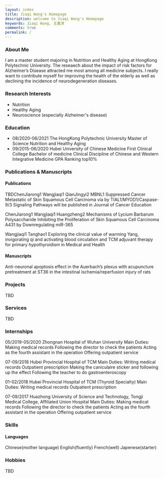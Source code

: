 ```yaml
---
layout: index
title: Jiaqi Wang's Homepage
description: welcome to Jiaqi Wang's Homepage
keywords: Jiaqi Wang, 王嘉淇
comments: true
permalink: /
---
```


### About Me

I am a master student majoring in Nutrition and Healthy Aging at HongKong Polytechnic University. 
The reseaech about the impact of risk factors for Alzheimer’s Disease attracted me most among all medicine subjects. 
I really want to contribute myself for improving the health of the elderly as well as declining the incidence of neurodegeneration diseases.

### Research Interests

- Nutrition
- Healthy Aging
- Neuroscience (especially Alzheimer's disease)

### Education

- 08/2020-06/2021  The HongKong Polytechnic University
                   Master of Science
                   Nutrition and Healthy Aging                               
- 09/2015-06/2020
  Hubei University of Chinese Medicine
                   First Clinical College
                   Bachelor of medicine
                   Clinical Discipline of Chinese and Western Integrative Medicine
                   GPA Ranking top10%

### Publications & Manuscripts

#### Publications

TBDChenJiarong1 Wangjiaqi1 QianJingyi2 MBNL1 Suppressed Cancer Metastatic of Skin Squamous Cell Carcinoma via by TIAL1/MYOD1/Caspase-9/3 Signaling Pathways will be published in Journal of Cancer Education

ChenJiarong1 Wangjiaqi1 Huangzheng2 Mechanisms of Lycium Barbarum Polysaccharide Inhibiting the Proliferation of Skin Squamous Cell Carcinoma A431 by Downregulating miR-365

Wangjiaqi1 Tanghao1 Exploring the clinical value of warming Yang, invigorating qi and activating blood circulation and TCM adjuvant therapy for primary hypothyroidism in Medical and Health

#### Manuscripts

Anti-neuronal apoptosis effect in the Auerbach’s plexus with acupuncture pretreatment at ST36 in the intestinal ischemia/reperfusion injury of rats

### Projects

TBD

### Services

TBD

### Internships

05/2019-05/2020
Zhongnan Hospital of Wuhan University
Main Duties:
Making medical records
Following the director to check the patients
Acting as the fourth assistant in the operation
Offering outpatient service


07-09/2018
Hubei Provincial Hospital of TCM 
Main Duties:
Writing medical records
Outpatient prescription
Making the caniculaire sticker and following up the effect
Following the teacher to do gastroenteroscopy

01-02/2018
Hubei Provincial Hospital of TCM (Thyroid Specialty) 
Main Duties:
Writing medical records
Outpatient prescription


07-09/2017
Huazhong University of Science and Technology, Tongji Medical College, Affiliated Union Hospital
Main Duties:
Making medical records
Following the director to check the patients
Acting as the fourth assistant in the operation
Offering outpatient service


### Skills

#### Languages

Chinese(mother language)
English(fluently)
French(well)
Japenese(starter)

### Hobbies

TBD

<!-- ### Social

{% for website in site.data.social %}
* {{ website.sitename }}：[@{{ website.name }}]({{ website.url }})
  {% endfor %} -->
